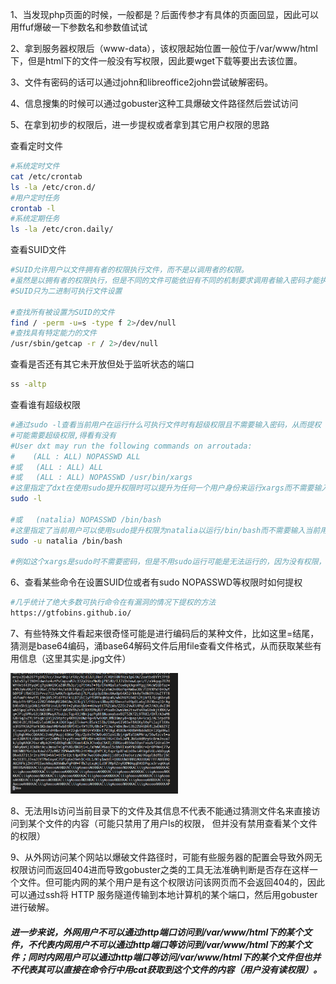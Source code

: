 1、当发现php页面的时候，一般都是？后面传参才有具体的页面回显，因此可以用ffuf爆破一下参数名和参数值试试

2、拿到服务器权限后（www-data），该权限起始位置一般位于/var/www/html下，但是html下的文件一般没有写权限，因此要wget下载等要出去该位置。

3、文件有密码的话可以通过john和libreoffice2john尝试破解密码。

4、信息搜集的时候可以通过gobuster这种工具爆破文件路径然后尝试访问

5、在拿到初步的权限后，进一步提权或者拿到其它用户权限的思路

查看定时文件

```bash
#系统定时文件
cat /etc/crontab
ls -la /etc/cron.d/
#用户定时任务
crontab -l
#系统定期任务
ls -la /etc/cron.daily/
```

查看SUID文件

```bash
#SUID允许用户以文件拥有者的权限执行文件，而不是以调用者的权限。
#虽然是以拥有者的权限执行，但是不同的文件可能依旧有不同的机制要求调用者输入密码才能执行（比如sudo，执行sudo这个文件是以root执行的没要密码，但是用sudo执行它的对象文件时还是得要密码，因为它的对象文件需要执行就是需要root密码）
#SUID只为二进制可执行文件设置

#查找所有被设置为SUID的文件
find / -perm -u=s -type f 2>/dev/null
#查找具有特定能力的文件
/usr/sbin/getcap -r / 2>/dev/null
```

查看是否还有其它未开放但处于监听状态的端口

```bash
ss -altp
```

查看谁有超级权限

```bash
#通过sudo -l查看当前用户在运行什么可执行文件时有超级权限且不需要输入密码，从而提权
#可能需要超级权限,得看有没有
#User dxt may run the following commands on arroutada:
#    (ALL : ALL) NOPASSWD ALL
#或   (ALL : ALL) ALL
#或   (ALL : ALL) NOPASSWD /usr/bin/xargs
#这里指定了dxt在使用sudo提升权限时可以提升为任何一个用户身份来运行xargs而不需要输入dxt的密码，没有NOPASSWD代表全需要密码
sudo -l

#或   (natalia) NOPASSWD /bin/bash
#这里指定了当前用户可以使用sudo提升权限为natalia以运行/bin/bash而不需要输入当前用户的密码，用-u指定要用sudo提升为哪个用户的权限
sudo -u natalia /bin/bash

#例如这个xargs是sudo时不需要密码，但是不用sudo运行可能是无法运行的，因为没有权限，这里的NOPASSWD是用sudo提升权限运行它且不需要密码，而不是说不用sudo就可以直接运行它
```

6、查看某些命令在设置SUID位或者有sudo NOPASSWD等权限时如何提权

```bash
#几乎统计了绝大多数可执行命令在有漏洞的情况下提权的方法
https://gtfobins.github.io/
```

7、有些特殊文件看起来很奇怪可能是进行编码后的某种文件，比如这里=结尾，猜测是base64编码，涌base64解码文件后用file查看文件格式，从而获取某些有用信息（这里其实是.jpg文件）

<img src="Thought&amp;Ps.assets/image-20240624152319253.png" alt="image-20240624152319253" style="zoom: 33%;" />

8、无法用ls访问当前目录下的文件及其信息不代表不能通过猜测文件名来直接访问到某个文件的内容（可能只禁用了用户ls的权限， 但并没有禁用查看某个文件的权限）

9、从外网访问某个网站以爆破文件路径时，可能有些服务器的配置会导致外网无权限访问而返回404进而导致gobuster之类的工具无法准确判断是否存在这样一个文件。但可能内网的某个用户是有这个权限访问该网页而不会返回404的，因此可以通过ssh将 HTTP 服务隧道传输到本地计算机的某个端口，然后用gobuster进行破解。

##### 进一步来说，外网用户不可以通过http端口访问到/var/www/html下的某个文件，不代表内网用户不可以通过http端口等访问到/var/www/html下的某个文件；同时内网用户可以通过http端口等访问/var/www/html下的某个文件但也并不代表其可以直接在命令行中用cat获取到这个文件的内容（用户没有读权限）。

